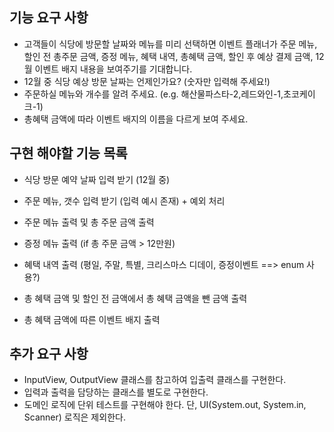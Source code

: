 
## 기능 요구 사항 

- 고객들이 식당에 방문할 날짜와 메뉴를 미리 선택하면 이벤트 플래너가 주문 메뉴, 할인 전 총주문 금액, 증정 메뉴, 혜택 내역, 총혜택 금액, 할인 후 예상 결제 금액, 12월 이벤트 배지 내용을 보여주기를 기대합니다.
- 12월 중 식당 예상 방문 날짜는 언제인가요? (숫자만 입력해 주세요!)
- 주문하실 메뉴와 개수를 알려 주세요. (e.g. 해산물파스타-2,레드와인-1,초코케이크-1)
- 총혜택 금액에 따라 이벤트 배지의 이름을 다르게 보여 주세요.

## 구현 해야할 기능 목록

- 식당 방문 예약 날짜 입력 받기 (12월 중)

- 주문 메뉴, 갯수 입력 받기 (입력 예시 존재) + 예외 처리

- 주문 메뉴 출력 및 총 주문 금액 출력

- 증정 메뉴 출력 (if 총 주문 금액 > 12만원)

- 혜택 내역 출력 (평일, 주말, 특별, 크리스마스 디데이, 증정이벤트 ==> enum 사용?)

- 총 혜택 금액 및 할인 전 금액에서 총 혜택 금액을 뺀 금액 출력

- 총 혜택 금액에 따른 이벤트 배지 출력


## 추가 요구 사항

- InputView, OutputView 클래스를 참고하여 입출력 클래스를 구현한다.
- 입력과 출력을 담당하는 클래스를 별도로 구현한다.
- 도메인 로직에 단위 테스트를 구현해야 한다. 단, UI(System.out, System.in, Scanner) 로직은 제외한다.


